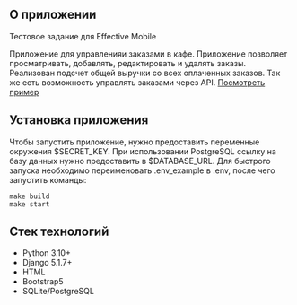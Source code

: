## О приложении

Тестовое задание для Effective Mobile

Приложение для управленияи заказами в кафе. Приложение позволяет просматривать, добавлять, редактировать и удалять заказы. 
Реализован  подсчет общей выручки со всех оплаченных заказов. Так же есть возможность управлять заказами через API.
[Посмотреть пример](https://em-test.onrender.com/orders/)

## Установка приложения

Чтобы запустить приложение, нужно предоставить переменные окружения $SECRET_KEY. При использовании PostgreSQL ссылку на базу данных нужно предоставить в $DATABASE_URL.
Для быстрого запуска необходимо переименовать .env_example в .env, после чего запустить команды:
```
make build
make start
```

## Стек технологий
- Python 3.10+
- Django 5.1.7+
- HTML
- Bootstrap5
- SQLite/PostgreSQL
